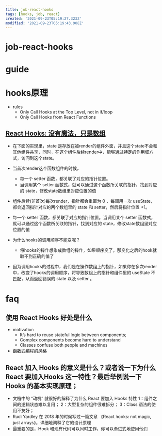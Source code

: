 ```yaml
---
title: job-react-hooks
tags: [hooks, job, react]
created: '2021-09-23T05:19:27.323Z'
modified: '2021-09-23T05:19:43.908Z'
---
```


# job-react-hooks

# guide

# hooks原理
- rules
  - Only Call Hooks at the Top Level, not in if/loop
  - Only Call Hooks from React Functions

## [React Hooks: 没有魔法，只是数组](https://zhuanlan.zhihu.com/p/66923924)

- 在下面的实现里，state 是存放在被render的组件外面，并且这个state不会和其他组件共享，同时，在这个组件后续render中，能够通过特定的作用域方式，访问到这个state。
- 当首次render这个函数组件的时候。
  - 每一个 setter 函数，都关联了对应的指针位置。
  - 当调用某个 setter 函数式，就可以通过这个函数所关联的指针，找到对应的 state，修改state数组里对应位置的值
- 组件后续(非首次)每次render，指针都会重置为 0 ，每调用一次 useState，都会返回指针对应的两个数组里的 state 和 setter，然后将指针位置 +1。
- 每一个 setter 函数，都关联了对应的指针位置。当调用某个 setter 函数式，就可以通过这个函数所关联的指针，找到对应的 state，修改state数组里对应位置的值

- 为什么hooks的调用顺序不能变呢？
  - 将hooks的操作想象成数组的操作，如果顺序变了，那变化之后的hook就取不到正确的值了
- 因为调用hooks的过程中，我们是在操作数组上的指针，如果你在多次render中，改变了hooks的调用顺序，将导致数组上的指针和组件里的 useState 不匹配，从而返回错误的 state 以及 setter 。
# faq

## 

## 

## 

## 

## 使用 React Hooks 好处是什么

- motivation
  - It’s hard to reuse stateful logic between components; 
  - Complex components become hard to understand
  - Classes confuse both people and machines
- ~~函数式编程的风格~~

## React 加入 Hooks 的意义是什么？或者说一下为什么 React 要加入Hooks 这一特性？最后举例说一下 Hooks 的基本实现原理；

- 文档中的 “动机” 就很好的解释了为什么 React 要加入 Hooks 特性
  1：组件之间的逻辑状态难以复用；
  2：大型复杂的组件很难拆分；
  3：Class 语法的使用不友好；
- Rudi Yardley 在 2018 年的时候写过一篇文章 《React hooks: not magic, just arrays》，详细地阐释了它的设计原理
- 最重要的是，Hook 和现有代码可以同时工作，你可以渐进式地使用他们

